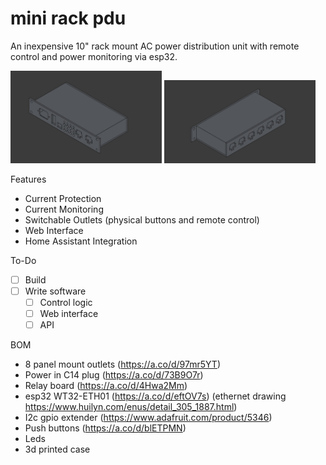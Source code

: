 # mini rack pdu
An inexpensive 10" rack mount AC power distribution unit with remote control and power monitoring via esp32. 
<p float="left">
  <img src="images/pdu_front.jpg" width="48%" />
  <img src="images/pdu_back.jpg" width="48%" />
</p>

Features
- Current Protection
- Current Monitoring
- Switchable Outlets (physical buttons and remote control)
- Web Interface
- Home Assistant Integration

To-Do
- [ ] Build
- [ ] Write software
  - [ ] Control logic
  - [ ] Web interface
  - [ ] API

BOM
- 8 panel mount outlets (<a >https://a.co/d/97mr5YT</a>)
- Power in C14 plug (https://a.co/d/73B9O7r)
- Relay board (https://a.co/d/4Hwa2Mm)
- esp32 WT32-ETH01 (https://a.co/d/eftOV7s) (ethernet drawing https://www.huilyn.com/enus/detail_305_1887.html)
- I2c gpio extender (https://www.adafruit.com/product/5346)
- Push buttons (https://a.co/d/blETPMN)
- Leds
- 3d printed case
